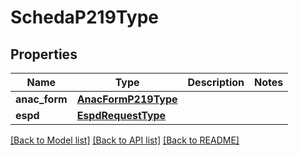 # SchedaP219Type

## Properties
Name | Type | Description | Notes
------------ | ------------- | ------------- | -------------
**anac_form** | [**AnacFormP219Type**](AnacFormP219Type.md) |  | 
**espd** | [**EspdRequestType**](EspdRequestType.md) |  | 

[[Back to Model list]](../README.md#documentation-for-models) [[Back to API list]](../README.md#documentation-for-api-endpoints) [[Back to README]](../README.md)

